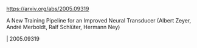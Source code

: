 https://arxiv.org/abs/2005.09319

A New Training Pipeline for an Improved Neural Transducer (Albert Zeyer, André Merboldt, Ralf Schlüter, Hermann Ney)

| 2005.09319